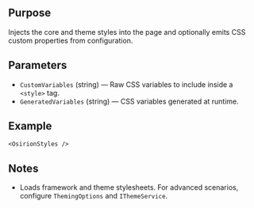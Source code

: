 Purpose
-------
Injects the core and theme styles into the page and optionally emits CSS custom properties from configuration.

Parameters
----------
- `CustomVariables` (string) — Raw CSS variables to include inside a `<style>` tag.
- `GeneratedVariables` (string) — CSS variables generated at runtime.

Example
-------
```razor
<OsirionStyles />
```

Notes
-----
- Loads framework and theme stylesheets. For advanced scenarios, configure `ThemingOptions` and `IThemeService`.
